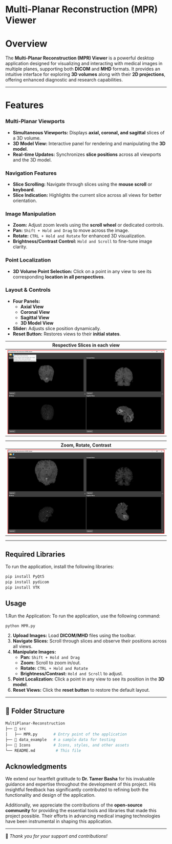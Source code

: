 # Multi-Planar Reconstruction (MPR) Viewer

# Overview

The **Multi-Planar Reconstruction (MPR) Viewer** is a powerful desktop application designed for visualizing and interacting with medical images in multiple planes, supporting both **DICOM** and **MHD** formats. It provides an intuitive interface for exploring **3D volumes** along with their **2D projections**, offering enhanced diagnostic and research capabilities.


---

# Features

###  Multi-Planar Viewports
- **Simultaneous Viewports:** Displays **axial, coronal, and sagittal** slices of a 3D volume.
- **3D Model View:** Interactive panel for rendering and manipulating the **3D model**.
- **Real-time Updates:** Synchronizes **slice positions** across all viewports and the 3D model.

###  Navigation Features
- **Slice Scrolling:** Navigate through slices using the **mouse scroll** or **keyboard**.
- **Slice Indication:** Highlights the current slice across all views for better orientation.

###  Image Manipulation
- **Zoom:** Adjust zoom levels using the **scroll wheel** or dedicated controls.
- **Pan:** `Shift + Hold and Drag` to move across the image.
- **Rotate:** `CTRL + Hold and Rotate` for enhanced 3D visualization.
- **Brightness/Contrast Control:** `Hold and Scroll` to fine-tune image clarity.

###  Point Localization
- **3D Volume Point Selection:** Click on a point in any view to see its corresponding **location in all perspectives**.

###  Layout & Controls
- **Four Panels:**
  -  **Axial View**
  -  **Coronal View**
  -  **Sagittal View**
  -  **3D Model View**
- **Slider:** Adjusts slice position dynamically.
- **Reset Button:** Restores views to their **initial states**.



| **Respective Slices in each view** | 
|------------------------------------|
| ![MPR Viewer - Slices](images/1.png) | 

|**Zoom, Rotate, Contrast** |
|----------------------------|
|![MPR Viewer - Zoom](images/2.png) |


---


## Required Libraries

To run the application, install the following libraries:

```bash
pip install PyQt5
pip install pydicom
pip install VTK

 ```
## Usage

 1.Run the Application:
To run the application, use the following command:

```bash
python MPR.py
```

2. **Upload Images:** Load **DICOM/MHD** files using the toolbar.
3. **Navigate Slices:** Scroll through slices and observe their positions across all views.
4. **Manipulate Images:**
   -  **Pan:** `Shift + Hold and Drag`
   -  **Zoom:** Scroll to zoom in/out.
   -  **Rotate:** `CTRL + Hold and Rotate`
   -  **Brightness/Contrast:** `Hold and Scroll` to adjust.
5. **Point Localization:** Click a point in any view to see its position in the **3D model**.
6. **Reset Views:** Click the **reset button** to restore the default layout.
   
---
## 📂 Folder Structure

```bash
MultiPlanar-Reconstruction
├── 📂 src
│   ├── MPR.py       # Entry point of the application
├── 📂 data_example   # a sample data for testing
├── 📂 Icons          # Icons, styles, and other assets
└── README.md         # This file
```


##  Acknowledgments

We extend our heartfelt gratitude to **Dr. Tamer Basha** for his invaluable guidance and expertise throughout the development of this project. His insightful feedback has significantly contributed to refining both the functionality and design of the application.

Additionally, we appreciate the contributions of the **open-source community** for providing the essential tools and libraries that made this project possible. Their efforts in advancing medical imaging technologies have been instrumental in shaping this application. 

---
🙏 *Thank you for your support and contributions!* 
